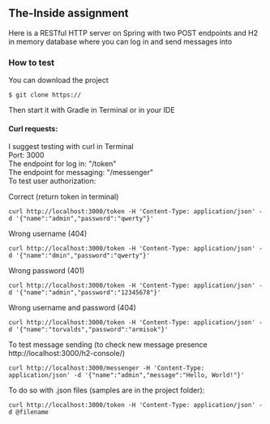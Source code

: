 ## The-Inside assignment
Here is a RESTful HTTP server on Spring with two POST endpoints and H2 in memory database where you can log in and send messages into

### How to test
You can download the project
```
$ git clone https://
```
Then start it with Gradle in Terminal or in your IDE
#### Curl requests:
I suggest testing with curl in Terminal  
Port: 3000  
The endpoint for log in: "/token"  
The endpoint for messaging: "/messenger"  
To test user authorization:  

Correct (return token in terminal)
```
curl http://localhost:3000/token -H 'Content-Type: application/json' -d '{"name":"admin","password":"qwerty"}'
```
Wrong username (404)
```
curl http://localhost:3000/token -H 'Content-Type: application/json' -d '{"name":"dmin","password":"qwerty"}'
```
Wrong password (401)
```
curl http://localhost:3000/token -H 'Content-Type: application/json' -d '{"name":"admin","password":"12345678"}'
```
Wrong username and password (404)
```
curl http://localhost:3000/token -H 'Content-Type: application/json' -d '{"name":"torvalds","password":"armisok"}'
```
To test message sending (to check new message presence http://localhost:3000/h2-console/)
```
curl http://localhost:3000/messenger -H 'Content-Type: application/json' -d '{"name":"admin","message":"Hello, World!"}'
```
To do so with .json files (samples are in the project folder):
```
curl http://localhost:3000/token -H 'Content-Type: application/json' -d @filename
```